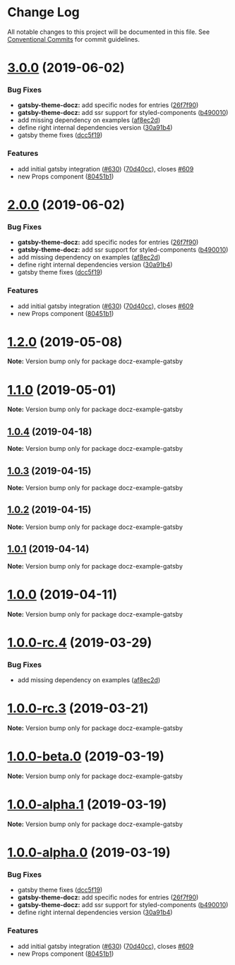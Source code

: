 # Change Log

All notable changes to this project will be documented in this file.
See [Conventional Commits](https://conventionalcommits.org) for commit guidelines.

# [3.0.0](http://nicolasbouffard/docz/compare/v0.2.0...v3.0.0) (2019-06-02)


### Bug Fixes

* **gatsby-theme-docz:** add specific nodes for entries ([26f7f90](http://nicolasbouffard/docz/commits/26f7f90))
* **gatsby-theme-docz:** add ssr support for styled-components ([b490010](http://nicolasbouffard/docz/commits/b490010))
* add missing dependency on examples ([af8ec2d](http://nicolasbouffard/docz/commits/af8ec2d))
* define right internal dependencies version ([30a91b4](http://nicolasbouffard/docz/commits/30a91b4))
* gatsby theme fixes ([dcc5f19](http://nicolasbouffard/docz/commits/dcc5f19))


### Features

* add initial gatsby integration ([#630](http://nicolasbouffard/docz/issues/630)) ([70d40cc](http://nicolasbouffard/docz/commits/70d40cc)), closes [#609](http://nicolasbouffard/docz/issues/609)
* new Props component ([80451b1](http://nicolasbouffard/docz/commits/80451b1))





# [2.0.0](http://nicolasbouffard/docz/compare/v0.2.0...v2.0.0) (2019-06-02)


### Bug Fixes

* **gatsby-theme-docz:** add specific nodes for entries ([26f7f90](http://nicolasbouffard/docz/commits/26f7f90))
* **gatsby-theme-docz:** add ssr support for styled-components ([b490010](http://nicolasbouffard/docz/commits/b490010))
* add missing dependency on examples ([af8ec2d](http://nicolasbouffard/docz/commits/af8ec2d))
* define right internal dependencies version ([30a91b4](http://nicolasbouffard/docz/commits/30a91b4))
* gatsby theme fixes ([dcc5f19](http://nicolasbouffard/docz/commits/dcc5f19))


### Features

* add initial gatsby integration ([#630](http://nicolasbouffard/docz/issues/630)) ([70d40cc](http://nicolasbouffard/docz/commits/70d40cc)), closes [#609](http://nicolasbouffard/docz/issues/609)
* new Props component ([80451b1](http://nicolasbouffard/docz/commits/80451b1))





# [1.2.0](https://github.com/pedronauck/docz/compare/v1.1.0...v1.2.0) (2019-05-08)

**Note:** Version bump only for package docz-example-gatsby





# [1.1.0](https://github.com/pedronauck/docz/compare/v1.0.4...v1.1.0) (2019-05-01)

**Note:** Version bump only for package docz-example-gatsby





## [1.0.4](https://github.com/pedronauck/docz/compare/v1.0.3...v1.0.4) (2019-04-18)

**Note:** Version bump only for package docz-example-gatsby





## [1.0.3](https://github.com/pedronauck/docz/compare/v1.0.2...v1.0.3) (2019-04-15)

**Note:** Version bump only for package docz-example-gatsby





## [1.0.2](https://github.com/pedronauck/docz/compare/v1.0.1...v1.0.2) (2019-04-15)

**Note:** Version bump only for package docz-example-gatsby





## [1.0.1](https://github.com/pedronauck/docz/compare/v1.0.0...v1.0.1) (2019-04-14)

**Note:** Version bump only for package docz-example-gatsby





# [1.0.0](https://github.com/pedronauck/docz/compare/v1.0.0-rc.8...v1.0.0) (2019-04-11)

**Note:** Version bump only for package docz-example-gatsby





# [1.0.0-rc.4](https://github.com/pedronauck/docz/compare/v1.0.0-rc.3...v1.0.0-rc.4) (2019-03-29)


### Bug Fixes

* add missing dependency on examples ([af8ec2d](https://github.com/pedronauck/docz/commit/af8ec2d))





# [1.0.0-rc.3](https://github.com/pedronauck/docz/compare/v1.0.0-rc.2...v1.0.0-rc.3) (2019-03-21)

**Note:** Version bump only for package docz-example-gatsby





# [1.0.0-beta.0](https://github.com/pedronauck/docz/compare/v1.0.0-alpha.1...v1.0.0-beta.0) (2019-03-19)

**Note:** Version bump only for package docz-example-gatsby





# [1.0.0-alpha.1](https://github.com/pedronauck/docz/compare/v1.0.0-alpha.0...v1.0.0-alpha.1) (2019-03-19)

**Note:** Version bump only for package docz-example-gatsby





# [1.0.0-alpha.0](https://github.com/pedronauck/docz/compare/v0.13.5...v1.0.0-alpha.0) (2019-03-19)


### Bug Fixes

* gatsby theme fixes ([dcc5f19](https://github.com/pedronauck/docz/commit/dcc5f19))
* **gatsby-theme-docz:** add specific nodes for entries ([26f7f90](https://github.com/pedronauck/docz/commit/26f7f90))
* **gatsby-theme-docz:** add ssr support for styled-components ([b490010](https://github.com/pedronauck/docz/commit/b490010))
* define right internal dependencies version ([30a91b4](https://github.com/pedronauck/docz/commit/30a91b4))


### Features

* add initial gatsby integration ([#630](https://github.com/pedronauck/docz/issues/630)) ([70d40cc](https://github.com/pedronauck/docz/commit/70d40cc)), closes [#609](https://github.com/pedronauck/docz/issues/609)
* new Props component ([80451b1](https://github.com/pedronauck/docz/commit/80451b1))
